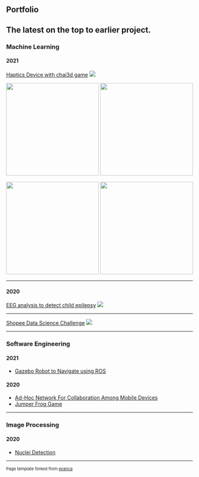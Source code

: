 ## Portfolio

The latest on the top to earlier project.
---

### Machine Learning 

#### 2021
[Haptics Device with chai3d game](/sample_page)
<img src="images/dummy_thumbnail.jpg?raw=true"/>
<p float="left">
  <img src="images/dummy_thumbnail.jpg?raw=true" width="250" />
  <img src="images/dummy_thumbnail.jpg?raw=true" width="250" /> 
</p>
<p float="left">
  <img src="images/dummy_thumbnail.jpg?raw=true" width="250" />
  <img src="images/dummy_thumbnail.jpg?raw=true" width="250" /> 
</p>

---

#### 2020

[EEG analysis to detect child epilepsy](/vitroxeeg)
<img src="images/dummy_thumbnail.jpg?raw=true"/>

---
[Shopee Data Science Challenge](/shopeechallenge)
<img src="images/dummy_thumbnail.jpg?raw=true"/>

---

### Software Engineering

#### 2021

- [Gazebo Robot to Navigate using ROS](/robotics)

#### 2020

- [Ad-Hoc Network For Collaboration Among Mobile Devices](/SEGP_bluetooth)
- [Jumper Frog Game](/jumperfrog)

---
### Image Processing

#### 2020

- [Nuclei Detection](/nucleidetection)





---
<p style="font-size:11px">Page template forked from <a href="https://github.com/evanca/quick-portfolio">evanca</a></p>
<!-- Remove above link if you don't want to attibute -->
